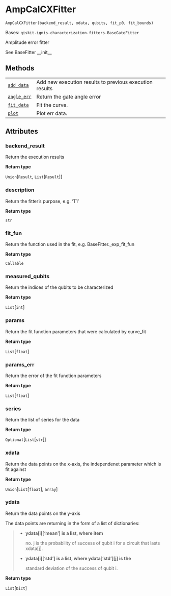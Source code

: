# AmpCalCXFitter

`AmpCalCXFitter(backend_result, xdata, qubits, fit_p0, fit_bounds)`

Bases: `qiskit.ignis.characterization.fitters.BaseGateFitter`

Amplitude error fitter

See BaseFitter \_\_init\_\_

## Methods

|                                                                                                                                                                                       |                                                         |
| ------------------------------------------------------------------------------------------------------------------------------------------------------------------------------------- | ------------------------------------------------------- |
| [`add_data`](qiskit.ignis.characterization.AmpCalCXFitter.add_data#qiskit.ignis.characterization.AmpCalCXFitter.add_data "qiskit.ignis.characterization.AmpCalCXFitter.add_data")     | Add new execution results to previous execution results |
| [`angle_err`](qiskit.ignis.characterization.AmpCalCXFitter.angle_err#qiskit.ignis.characterization.AmpCalCXFitter.angle_err "qiskit.ignis.characterization.AmpCalCXFitter.angle_err") | Return the gate angle error                             |
| [`fit_data`](qiskit.ignis.characterization.AmpCalCXFitter.fit_data#qiskit.ignis.characterization.AmpCalCXFitter.fit_data "qiskit.ignis.characterization.AmpCalCXFitter.fit_data")     | Fit the curve.                                          |
| [`plot`](qiskit.ignis.characterization.AmpCalCXFitter.plot#qiskit.ignis.characterization.AmpCalCXFitter.plot "qiskit.ignis.characterization.AmpCalCXFitter.plot")                     | Plot err data.                                          |

## Attributes

### backend\_result

Return the execution results

**Return type**

`Union`\[`Result`, `List`\[`Result`]]

### description

Return the fitter’s purpose, e.g. ‘T1’

**Return type**

`str`

### fit\_fun

Return the function used in the fit, e.g. BaseFitter.\_exp\_fit\_fun

**Return type**

`Callable`

### measured\_qubits

Return the indices of the qubits to be characterized

**Return type**

`List`\[`int`]

### params

Return the fit function parameters that were calculated by curve\_fit

**Return type**

`List`\[`float`]

### params\_err

Return the error of the fit function parameters

**Return type**

`List`\[`float`]

### series

Return the list of series for the data

**Return type**

`Optional`\[`List`\[`str`]]

### xdata

Return the data points on the x-axis, the independenet parameter which is fit against

**Return type**

`Union`\[`List`\[`float`], `array`]

### ydata

Return the data points on the y-axis

The data points are returning in the form of a list of dictionaries:

> *   **ydata\[i]\[‘mean’] is a list, where item**
>
>     no. j is the probability of success of qubit i for a circuit that lasts xdata\[j].
>
> *   **ydata\[i]\[‘std’] is a list, where ydata\[‘std’]\[j] is the**
>
>     standard deviation of the success of qubit i.

**Return type**

`List`\[`Dict`]
